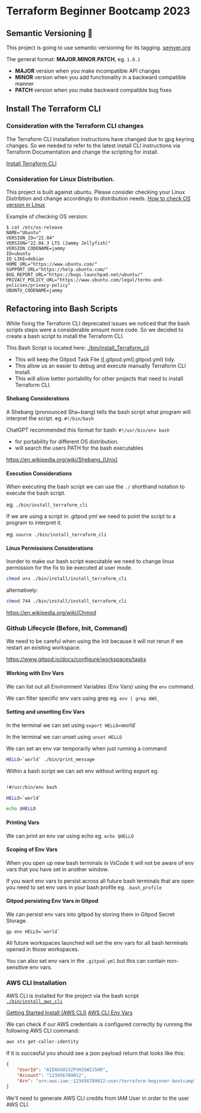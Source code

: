 # Terraform Beginner Bootcamp 2023

## Semantic Versioning :mage:

This project is going to use semantic versioning for its tagging.
[semver.org](https://semver.org/)

The general format: 
**MAJOR.MINOR.PATCH**, eg. `1.0.1`

- **MAJOR** version when you make incompatible API changes
- **MINOR** version when you add functionality in a backward compatible manner
- **PATCH** version when you make backward compatible bug fixes

## Install The Terraform CLI

### Consideration with the Terraform CLI changes

The Terraform CLI installation instructions have changed due to gpg keyring changes. So we needed to refer to the latest install CLI instructions via Terraform Documentation and change the scripting for install.

[Install Terraform CLI](https://developer.hashicorp.com/terraform/tutorials/aws-get-started/install-cli)

### Consideration for Linux Distribution.

This project is built against ubuntu.
Please consider checking your Linux Distribtion and change accordingly to distribution needs. 
[How to check OS version in Linux](https://linuxize.com/post/how-to-check-linux-version/)

Example of checking OS version:
```
$ cat /etc/os-release
NAME="Ubuntu"
VERSION_ID="22.04"
VERSION="22.04.3 LTS (Jammy Jellyfish)"
VERSION_CODENAME=jammy
ID=ubuntu
ID_LIKE=debian
HOME_URL="https://www.ubuntu.com/"
SUPPORT_URL="https://help.ubuntu.com/"
BUG_REPORT_URL="https://bugs.launchpad.net/ubuntu/"
PRIVACY_POLICY_URL="https://www.ubuntu.com/legal/terms-and-policies/privacy-policy"
UBUNTU_CODENAME=jammy
```

## Refactoring into Bash Scripts

While fixing the Terraform CLI deprecated issues we noticed that the bash scripts steps were a considerable amount more code. So we decided to create a bash script to install the Terraform CLI.

This Bash Script is located here: [./bin/install_Terraform_cli](./bin/install_terraform_cli)

- This will keep the Gitpod Task File ([.gitpod.yml].gitpod.yml) tidy.
- This allow us an easier to debug and execute manually Terraform CLI Install.
- This will allow better portability for other projects that need to install Terraform CLI. 

#### Shebang Considerations


A Shebang (pronounced Sha~bang) tells the bash script what program will interpret the script. eg. `#!/bin/bash`

ChatGPT recommended this format for bash: `#!/usr/bin/env bash`

- for portability for different OS distribution.
- will search the users PATH for the bash executables

https://en.wikipedia.org/wiki/Shebang_(Unix)

#### Execution Considerations

When executing the bash script we can use the `./` shorthand notation to execute the bash script.

eg. `./bin/install_terraform_cli`

If we are using a script in .gitpod.yml we need to point the script to a program to interpret it.

eg. `source ./bin/install_terraform_cli`

#### Linux Permissions Considerations

Inorder to make our bash script executable we need to change linux permission for the fix to be executed at user mode.  

```sh
chmod u+x ./bin/install/install_terraform_cli
```

alternatively:

```sh
chmod 744 ./bin/install/install_terraform_cli
```

https://en.wikipedia.org/wiki/Chmod

### Github Lifecycle (Before, Init, Command)

We need to be careful when using the Init because it will not rerun if we restart an existing workspace.

https://www.gitpod.io/docs/configure/workspaces/tasks

#### Working with Env Vars

We can list out all Environment Variables (Env Vars) using the `env` command.

We can filter specific env vars using grep eg. `env | grep AWS_`

#### Setting and unsetting Env Vars

In the terminal we can set using `export HELLO=`world`

In the terminal we can unset using `unset HELLO`

We can set an env var temporarily when just running a command

```sh
HELLO=`world` ./bin/print_message
```

Within a bash script we can set env without writing export eg.

```sh

!#/usr/bin/env bash 

HELLO=`world`

echo $HELLO
```

#### Printing Vars 

We can print an env var using echo eg. `echo $HELLO`

#### Scoping of Env Vars

When you open up new bash terminals in VsCode it will not be aware of env vars that you have set in another window.

If you want env vars to persist across all future bash terminals that are open you need to set env vars in your bash profile eg. `.bash_profile`

#### Gitpod persisting Env Vars in Gitpod

We can persist env vars into gitpod by storing them in Gitpod Secret Storage.

```
gp env HELLO=`world`
```

All future workspaces launched will set the env vars for all bash terminals opened in those workspaces.

You can also set env vars in the `.gitpod.yml` but this can contain non-sensitive env vars.

### AWS CLI Installation

AWS CLI is installed for the project via the bash script [`./bin/install_aws_cli`](./bin/install_aws_cli)


[Getting Started Install (AWS CLI)](https://docs.aws.amazon.com/cli/latest/userguide/getting-started-install.html)
[AWS CLI Env Vars](https://docs.aws.amazon.com/cli/latest/userguide/cli-configure-envvars.html)

We can check if our AWS credentials is configured correctly by running the following AWS CLI command:
```sh
aws sts get-caller-identity
```

If it is succesful you should see a json payload return that looks like this:

```json
{
    "UserId": "AIEAVUO15ZPVHJ5WIJ5KR",
    "Account": "123456789012",
    "Arn": "arn:aws:iam::123456789012:user/terraform-beginner-bootcamp"
}
```

We'll need to generate AWS CLI credits from IAM User in order to the user AWS CLI.